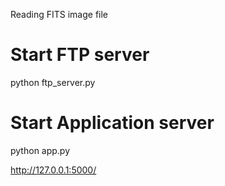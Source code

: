 Reading FITS image file

# Start FTP server
python ftp_server.py

# Start Application server
python app.py

http://127.0.0.1:5000/
